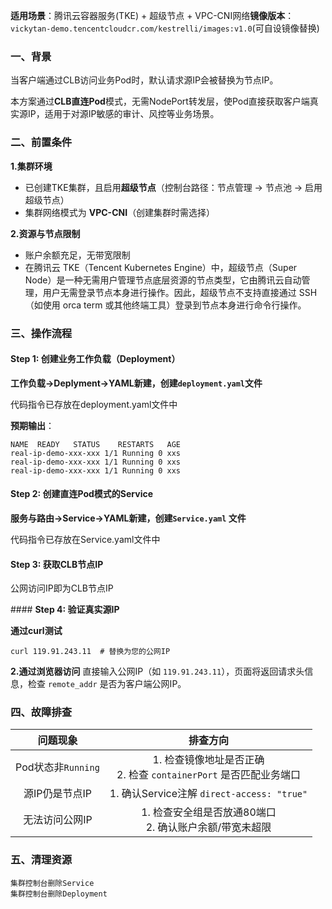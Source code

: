 
**适用场景**​：腾讯云容器服务(TKE) + 超级节点 + VPC-CNI网络
​**镜像版本**​：`vickytan-demo.tencentcloudcr.com/kestrelli/images:v1.0`(可自设镜像替换)

### **一、背景**​

当客户端通过CLB访问业务Pod时，默认请求源IP会被替换为节点IP。

本方案通过**CLB直连Pod**模式，无需NodePort转发层，使Pod直接获取客户端真实源IP，适用于对源IP敏感的审计、风控等业务场景。

### **二、前置条件**​

 ​**1.集群环境**​
- 已创建TKE集群，且启用**超级节点**​（控制台路径：节点管理 → 节点池 → 启用超级节点）
- 集群网络模式为 ​**VPC-CNI**​（创建集群时需选择）

​**2.资源与节点限制**​
- 账户余额充足，无带宽限制
- 在腾讯云 TKE（Tencent Kubernetes Engine）中，​超级节点（Super Node）​ 是一种无需用户管理节点底层资源的节点类型，它由腾讯云自动管理，用户无需登录节点本身进行操作。因此，​超级节点不支持直接通过 SSH（如使用 orca term 或其他终端工具）登录到节点本身进行命令行操作。

### 三、操作流程

#### ​**Step 1: 创建业务工作负载（Deployment）​**​

 ​**工作负载->Deplyment->YAML新建，创建`deployment.yaml`文件**​ 

 代码指令已存放在deployment.yaml文件中

 **预期输出**​：
```
NAME  READY   STATUS    RESTARTS   AGE
real-ip-demo-xxx-xxx 1/1 Running 0 xxs
real-ip-demo-xxx-xxx 1/1 Running 0 xxs
real-ip-demo-xxx-xxx 1/1 Running 0 xxs
```

#### **Step 2: 创建直连Pod模式的Service**​

​**服务与路由->Service->YAML新建，创建`Service.yaml` 文件**​ 

代码指令已存放在Service.yaml文件中

#### **Step 3: 获取CLB节点IP**

公网访问IP即为CLB节点IP

​#### **Step 4: 验证真实源IP**​

**通过curl测试**​
```
curl 119.91.243.11  # 替换为您的公网IP
```

​**2.通过浏览器访问**​
直接输入公网IP（如 `119.91.243.11`），页面将返回请求头信息，检查 `remote_addr` 是否为客户端公网IP。

### **四、故障排查**​


|问题现象|排查方向|
|:-:|:-:|
|Pod状态非`Running`|1. 检查镜像地址是否正确<br>2. 检查 `containerPort` 是否匹配业务端口|
|源IP仍是节点IP|1. 确认Service注解 `direct-access: "true"`|
|无法访问公网IP|1. 检查安全组是否放通80端口<br>2. 确认账户余额/带宽未超限|

### ​**五、清理资源**​
```
集群控制台删除Service
集群控制台删除Deployment
```
